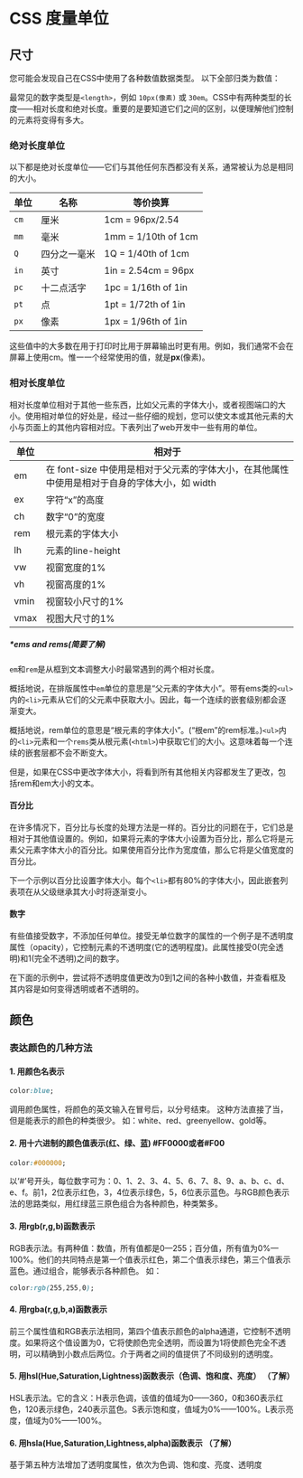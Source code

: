 # CSS 度量单位

## 尺寸

您可能会发现自己在CSS中使用了各种数值数据类型。 以下全部归类为数值：

最常见的数字类型是`<length>`，例如 `10px(像素)` 或 `30em`。CSS中有两种类型的长度——相对长度和绝对长度。重要的是要知道它们之间的区别，以便理解他们控制的元素将变得有多大。

### 绝对长度单位

以下都是绝对长度单位——它们与其他任何东西都没有关系，通常被认为总是相同的大小。

|单位|名称|等价换算|
|----|----|----|
|`cm`   |厘米	    |1cm = 96px/2.54|
|`mm`	|毫米	    |1mm = 1/10th of 1cm|
|`Q`	|四分之一毫米|1Q = 1/40th of 1cm|
|`in`   |英寸       |1in = 2.54cm = 96px|
|`pc`	|十二点活字  |1pc = 1/16th of 1in|
|`pt`	|点         |1pt = 1/72th of 1in|
|`px`	|像素       |1px = 1/96th of 1in|


这些值中的大多数在用于打印时比用于屏幕输出时更有用。例如，我们通常不会在屏幕上使用cm。惟一一个经常使用的值，就是**px**(像素)。

### 相对长度单位
相对长度单位相对于其他一些东西，比如父元素的字体大小，或者视图端口的大小。使用相对单位的好处是，经过一些仔细的规划，您可以使文本或其他元素的大小与页面上的其他内容相对应。下表列出了web开发中一些有用的单位。

|单位|相对于|
|-|-|
|em|在 font-size 中使用是相对于父元素的字体大小，在其他属性中使用是相对于自身的字体大小，如 width|
|ex|字符“x”的高度|
|ch|数字“0”的宽度|
|rem|根元素的字体大小|
|lh|元素的line-height|
|vw|视窗宽度的1%|
|vh|视窗高度的1%|
|vmin|视窗较小尺寸的1%|
|vmax|视图大尺寸的1%|

##### *ems and rems(简要了解)

`em`和`rem`是从框到文本调整大小时最常遇到的两个相对长度。

概括地说，在排版属性中` em `单位的意思是“父元素的字体大小”。带有ems类的`<ul>`内的`<li>`元素从它们的父元素中获取大小。因此，每一个连续的嵌套级别都会逐渐变大。

概括地说，rem单位的意思是“根元素的字体大小”。(“根em”的rem标准。)`<ul>`内的`<li>`元素和一个` rems `类从根元素(`<html>`)中获取它们的大小。这意味着每一个连续的嵌套层都不会不断变大。

但是，如果在CSS中更改<html>字体大小，将看到所有其他相关内容都发生了更改，包括rem和em大小的文本。




#### 百分比
在许多情况下，百分比与长度的处理方法是一样的。百分比的问题在于，它们总是相对于其他值设置的。例如，如果将元素的字体大小设置为百分比，那么它将是元素父元素字体大小的百分比。如果使用百分比作为宽度值，那么它将是父值宽度的百分比。


下一个示例以百分比设置字体大小。每个` <li> `都有80%的字体大小，因此嵌套列表项在从父级继承其大小时将逐渐变小。




#### 数字

有些值接受数字，不添加任何单位。接受无单位数字的属性的一个例子是不透明度属性（opacity），它控制元素的不透明度(它的透明程度)。此属性接受0(完全透明)和1(完全不透明)之间的数字。

在下面的示例中，尝试将不透明度值更改为0到1之间的各种小数值，并查看框及其内容是如何变得透明或者不透明的。



## 颜色

### 表达颜色的几种方法
#### 1. 用颜色名表示 
```css
color:blue;
```
调用颜色属性，将颜色的英文输入在冒号后，以分号结束。
这种方法直接了当，但是能表示的颜色的种类很少。
如：white、red、greenyellow、gold等。 

#### 2. 用十六进制的颜色值表示(红、绿、蓝) #FF0000或者#F00 
```css
color:#000000; 
```
以‘#’号开头，每位数字可为：0、1、2、3、4、5、6、7、8、9、a、b、c、d、e、f。前1，2位表示红色，3，4位表示绿色，5，6位表示蓝色。与RGB颜色表示法的思路类似，用红绿蓝三原色组合为各种颜色，种类繁多。

#### 3. 用rgb(r,g,b)函数表示 
RGB表示法。有两种值：数值，所有值都是0—255；百分值，所有值为0%—100%。他们的共同特点是第一个值表示红色，第二个值表示绿色，第三个值表示蓝色。通过组合，能够表示各种颜色。
如：
```css
color:rgb(255,255,0);
```

#### 4. 用rgba(r,g,b,a)函数表示 
前三个属性值和RGB表示法相同，第四个值表示颜色的alpha通道，它控制不透明度。如果将这个值设置为0，它将使颜色完全透明，而设置为1将使颜色完全不透明，可以精确到小数点后两位。介于两者之间的值提供了不同级别的透明度。

#### 5. 用hsl(Hue,Saturation,Lightness)函数表示（色调、饱和度、亮度） （了解）
HSL表示法。它的含义：H表示色调，该值的值域为0——360，0和360表示红色，120表示绿色，240表示蓝色。S表示饱和度，值域为0%——100%。L表示亮度，值域为0%——100%。



#### 6. 用hsla(Hue,Saturation,Lightness,alpha)函数表示 （了解）
基于第五种方法增加了透明度属性，依次为色调、饱和度、亮度、透明度 
